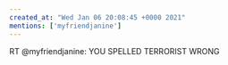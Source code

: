 ```yaml
---
created_at: "Wed Jan 06 20:08:45 +0000 2021"
mentions: ['myfriendjanine']
---
```


RT @myfriendjanine: YOU SPELLED TERRORIST WRONG
